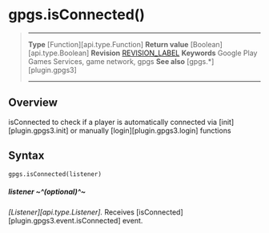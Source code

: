 # gpgs.isConnected()

> --------------------- ------------------------------------------------------------------------------------------
> __Type__              [Function][api.type.Function]
> __Return value__      [Boolean][api.type.Boolean]
> __Revision__          [REVISION_LABEL](REVISION_URL)
> __Keywords__          Google Play Games Services, game network, gpgs
> __See also__          [gpgs.*][plugin.gpgs3]
> --------------------- ------------------------------------------------------------------------------------------

## Overview

isConnected to check if a player is automatically connected via [init][plugin.gpgs3.init] or manually [login][plugin.gpgs3.login] functions

## Syntax

	gpgs.isConnected(listener)


##### listener ~^(optional)^~
_[Listener][api.type.Listener]._ Receives [isConnected][plugin.gpgs3.event.isConnected] event.
